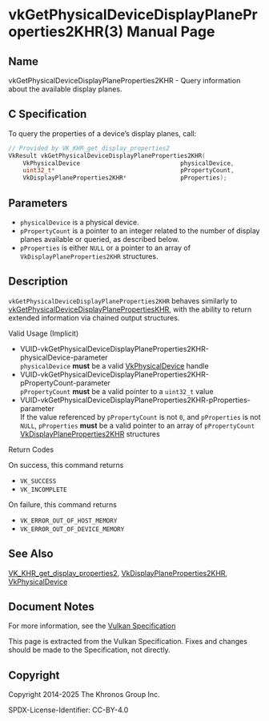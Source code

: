 # vkGetPhysicalDeviceDisplayPlaneProperties2KHR(3) Manual Page

## Name

vkGetPhysicalDeviceDisplayPlaneProperties2KHR - Query information about the available display planes.



## [](#_c_specification)C Specification

To query the properties of a device’s display planes, call:

```c++
// Provided by VK_KHR_get_display_properties2
VkResult vkGetPhysicalDeviceDisplayPlaneProperties2KHR(
    VkPhysicalDevice                            physicalDevice,
    uint32_t*                                   pPropertyCount,
    VkDisplayPlaneProperties2KHR*               pProperties);
```

## [](#_parameters)Parameters

- `physicalDevice` is a physical device.
- `pPropertyCount` is a pointer to an integer related to the number of display planes available or queried, as described below.
- `pProperties` is either `NULL` or a pointer to an array of `VkDisplayPlaneProperties2KHR` structures.

## [](#_description)Description

`vkGetPhysicalDeviceDisplayPlaneProperties2KHR` behaves similarly to [vkGetPhysicalDeviceDisplayPlanePropertiesKHR](https://registry.khronos.org/vulkan/specs/latest/man/html/vkGetPhysicalDeviceDisplayPlanePropertiesKHR.html), with the ability to return extended information via chained output structures.

Valid Usage (Implicit)

- [](#VUID-vkGetPhysicalDeviceDisplayPlaneProperties2KHR-physicalDevice-parameter)VUID-vkGetPhysicalDeviceDisplayPlaneProperties2KHR-physicalDevice-parameter  
  `physicalDevice` **must** be a valid [VkPhysicalDevice](https://registry.khronos.org/vulkan/specs/latest/man/html/VkPhysicalDevice.html) handle
- [](#VUID-vkGetPhysicalDeviceDisplayPlaneProperties2KHR-pPropertyCount-parameter)VUID-vkGetPhysicalDeviceDisplayPlaneProperties2KHR-pPropertyCount-parameter  
  `pPropertyCount` **must** be a valid pointer to a `uint32_t` value
- [](#VUID-vkGetPhysicalDeviceDisplayPlaneProperties2KHR-pProperties-parameter)VUID-vkGetPhysicalDeviceDisplayPlaneProperties2KHR-pProperties-parameter  
  If the value referenced by `pPropertyCount` is not `0`, and `pProperties` is not `NULL`, `pProperties` **must** be a valid pointer to an array of `pPropertyCount` [VkDisplayPlaneProperties2KHR](https://registry.khronos.org/vulkan/specs/latest/man/html/VkDisplayPlaneProperties2KHR.html) structures

Return Codes

On success, this command returns

- `VK_SUCCESS`
- `VK_INCOMPLETE`

On failure, this command returns

- `VK_ERROR_OUT_OF_HOST_MEMORY`
- `VK_ERROR_OUT_OF_DEVICE_MEMORY`

## [](#_see_also)See Also

[VK\_KHR\_get\_display\_properties2](https://registry.khronos.org/vulkan/specs/latest/man/html/VK_KHR_get_display_properties2.html), [VkDisplayPlaneProperties2KHR](https://registry.khronos.org/vulkan/specs/latest/man/html/VkDisplayPlaneProperties2KHR.html), [VkPhysicalDevice](https://registry.khronos.org/vulkan/specs/latest/man/html/VkPhysicalDevice.html)

## [](#_document_notes)Document Notes

For more information, see the [Vulkan Specification](https://registry.khronos.org/vulkan/specs/latest/html/vkspec.html#vkGetPhysicalDeviceDisplayPlaneProperties2KHR)

This page is extracted from the Vulkan Specification. Fixes and changes should be made to the Specification, not directly.

## [](#_copyright)Copyright

Copyright 2014-2025 The Khronos Group Inc.

SPDX-License-Identifier: CC-BY-4.0